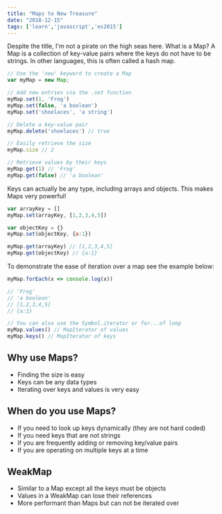 ```yaml
---
title: "Maps to New Treasure"
date: "2018-12-15"
tags: ['learn','javascript','es2015']
---
```


Despite the title, I'm not a pirate on the high seas here.  What is a Map?
A Map is a collection of key-value pairs where the keys do not have to be strings.  In other languages, this is often called a hash map.

```javascript
// Use the 'new' keyword to create a Map
var myMap = new Map;

// Add new entries via the .set function
myMap.set(1, 'Frog')
myMap.set(false, 'a boolean')
myMap.set('shoelaces', 'a string')

// Delete a key-value pair
myMap.delete('shoelaces') // true

// Easily retrieve the size 
myMap.size // 2

// Retrieve values by their keys
myMap.get(1) // 'Frog'
myMap.get(false) // 'a boolean'
```

Keys can actually be any type, including arrays and objects.  This makes Maps very powerful!
```javascript
var arrayKey = []
myMap.set(arrayKey, [1,2,3,4,5])

var objectKey = {}
myMap.set(objectKey, {a:1})

myMap.get(arrayKey) // [1,2,3,4,5]
myMap.get(objectKey) // {a:1}
```

To demonstrate the ease of iteration over a map see the example below:
```javascript
myMap.forEach(x => console.log(x))

// 'Frog'
// 'a boolean'
// [1,2,3,4,5]
// {a:1}

// You can also use the Symbol.iterator or for...of loop
myMap.values() // MapIterator of values
myMap.keys() // MapIterator of keys
```

## Why use Maps?
- Finding the size is easy
- Keys can be any data types
- Iterating over keys and values is very easy

## When do you use Maps?
- If you need to look up keys dynamically (they are not hard coded)
- If you need keys that are not strings
- If you are frequently adding or removing key/value pairs
- If you are operating on multiple keys at a time

## WeakMap
- Similar to a Map except all the keys must be objects
- Values in a WeakMap can lose their references
- More performant than Maps but can not be iterated over